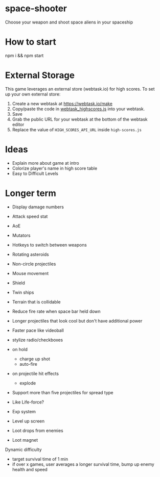 # space-shooter

Choose your weapon and shoot space aliens in your spaceship

# How to start

npm i && npm start

# External Storage

This game leverages an external store (webtask.io) for high scores. To set up your own external store:

1.  Create a new webtask at https://webtask.io/make
2.  Copy/paste the code in [webtask_highscores.js](webtask_highscores.js) into your webtask.
3.  Save
4.  Grab the public URL for your webtask at the bottom of the webtask editor
5.  Replace the value of `HIGH_SCORES_API_URL` inside `high-scores.js`

# Ideas

- Explain more about game at intro
- Colorize player's name in high score table
- Easy to Difficult Levels

# Longer term

- Display damage numbers
- Attack speed stat
- AoE
- Mutators
- Hotkeys to switch between weapons
- Rotating asteroids
- Non-circle projectiles
- Mouse movement
- Shield
- Twin ships
- Terrain that is collidable
- Reduce fire rate when space bar held down
- Longer projectiles that look cool but don't have additional power
- Faster pace like videoball
- stylize radio/checkboxes
- on hold
  - charge up shot
  - auto-fire
- on projectile hit effects
  - explode
- Support more than five projectiles for spread type

- Like Life-force?
- Exp system
- Level up screen
- Loot drops from enemies
- Loot magnet

Dynamic difficulty

- target survival time of 1 min
- if over x games, user averages a longer survival time, bump up enemy health and speed
